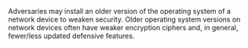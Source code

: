 Adversaries may install an older version of the operating system of a network device to weaken security. Older operating system versions on network devices often have weaker encryption ciphers and, in general, fewer/less updated defensive features.